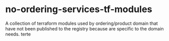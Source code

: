 # no-ordering-services-tf-modules
A collection of terraform modules used by ordering/product domain that have not been published to the registry because are specific to the domain needs.
terte
